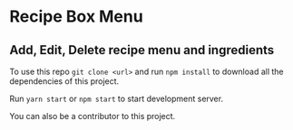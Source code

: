 # Recipe Box Menu

## Add, Edit, Delete recipe menu and ingredients

To use this repo ```git clone <url>``` and run ```npm install``` to download all the dependencies of this project.

Run ```yarn start``` or ```npm start``` to start development server.

You can also be a contributor to this project.